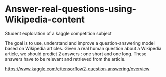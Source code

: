 # Answer-real-questions-using-Wikipedia-content

Student exploration of a kaggle competition subject

The goal is to use, understand and improve a question-answering model based on Wikipedia articles.
Given a real human question about a Wikipedia article, we should predict 2 answers : one
short and one long. These answers have to be relevant and retrieved from the article. 

https://www.kaggle.com/c/tensorflow2-question-answering/overview
